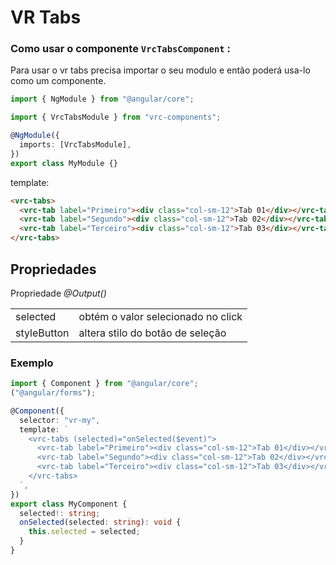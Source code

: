 # VR Tabs

### Como usar o componente `VrcTabsComponent` :

Para usar o vr tabs precisa importar o seu modulo e então poderá usa-lo como um componente.

```typescript
import { NgModule } from "@angular/core";

import { VrcTabsModule } from "vrc-components";

@NgModule({
  imports: [VrcTabsModule],
})
export class MyModule {}
```

template:

```html
<vrc-tabs>
  <vrc-tab label="Primeiro"><div class="col-sm-12">Tab 01</div></vrc-tab>
  <vrc-tab label="Segundo"><div class="col-sm-12">Tab 02</div></vrc-tab>
  <vrc-tab label="Terceiro"><div class="col-sm-12">Tab 03</div></vrc-tab>
</vrc-tabs>
```

## Propriedades

Propriedade _@Output()_

|             |                                    |
| ----------- | ---------------------------------- |
| selected    | obtém o valor selecionado no click |
| styleButton | altera stilo do botão de seleção   |

### Exemplo

```typescript
import { Component } from "@angular/core";
("@angular/forms");

@Component({
  selector: "vr-my",
  template: `
    <vrc-tabs (selected)="onSelected($event)">
      <vrc-tab label="Primeiro"><div class="col-sm-12">Tab 01</div></vrc-tab>
      <vrc-tab label="Segundo"><div class="col-sm-12">Tab 02</div></vrc-tab>
      <vrc-tab label="Terceiro"><div class="col-sm-12">Tab 03</div></vrc-tab>
    </vrc-tabs>
  `,
})
export class MyComponent {
  selected!: string;
  onSelected(selected: string): void {
    this.selected = selected;
  }
}
```
